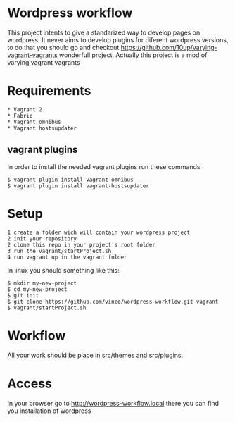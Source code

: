 # Wordpress workflow

This project intents to give a standarized way to develop pages on wordpress. It never aims to develop plugins for diferent wordpress versions, to do that
you should go and checkout https://github.com/10up/varying-vagrant-vagrants wonderfull project. Actually this project is a mod of varying vagrant vagrants

# Requirements

    * Vagrant 2
    * Fabric
    * Vagrant omnibus
    * Vagrant hostsupdater 

## vagrant plugins

In order to install the needed vagrant plugins run these commands

```
$ vagrant plugin install vagrant-omnibus
$ vagrant plugin install vagrant-hostsupdater

```

# Setup

    1 create a folder wich will contain your wordpress project
    2 init your repository
    2 clone this repo in your project's root folder
    3 run the vagrant/startProject.sh
    4 run vagrant up in the vagrant folder

In linux you should something like this:

```
$ mkdir my-new-project
$ cd my-new-project
$ git init
$ git clone https://github.com/vinco/wordpress-workflow.git vagrant
$ vagrant/startProject.sh

```

# Workflow

All your work should be place in src/themes and src/plugins.

# Access

In your browser go to http://wordpress-workflow.local there you can find you installation of wordpress
